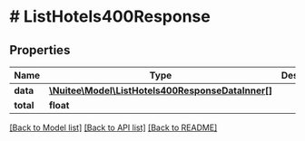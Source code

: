 # # ListHotels400Response

## Properties

Name | Type | Description | Notes
------------ | ------------- | ------------- | -------------
**data** | [**\Nuitee\Model\ListHotels400ResponseDataInner[]**](ListHotels400ResponseDataInner.md) |  | [optional]
**total** | **float** |  | [optional]

[[Back to Model list]](../../README.md#models) [[Back to API list]](../../README.md#endpoints) [[Back to README]](../../README.md)

